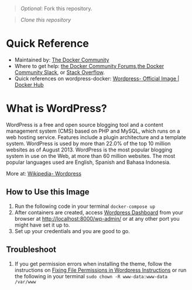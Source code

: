 > *Optional*: Fork this repository.

> *Clone this repository*

# Quick Reference
- Maintained by: [The Docker Community](https://github.com/docker-library/wordpress)
- Where to get help: [the Docker Community Forums](https://forums.docker.com/),[the Docker Community Slack](https://dockercommunity.slack.com/signup#/domain-signup), or [Stack Overflow](https://stackoverflow.com/questions/tagged/docker).
- Quick references on wordpress-docker: [Wordpress- Official Image | Docker Hub](https://hub.docker.com/_/wordpress)

# What is WordPress?
WordPress is a free and open source blogging tool and a content management system (CMS) based on PHP and MySQL, which runs on a web hosting service. Features include a plugin architecture and a template system. WordPress is used by more than 22.0% of the top 10 million websites as of August 2013. WordPress is the most popular blogging system in use on the Web, at more than 60 million websites. The most popular languages used are English, Spanish and Bahasa Indonesia.

More at: [Wikipedia- Wordpress](https://en.wikipedia.org/wiki/WordPress)

## How to Use this Image
1.  Run the following code in your terminal ```docker-compose up```
1. After containers are created, access [Wordpress Dashboard](http://localhost:8000/wp-admin/) from your browser at [http://localhost:8000/wp-admin/](http://localhost:8000/wp-admin/) or at any other port you might have set it up to.
1. Set up your credentials and you are good to go.


## Troubleshoot
1. If you get permission errors when installing the theme, follow the instructions on [Fixing File Permissions in Wordpress Instructions](https://www.ostraining.com/blog/wordpress/file-permissions/) or run the following in your terminal ```sudo chown -R www-data:www-data /var/www```